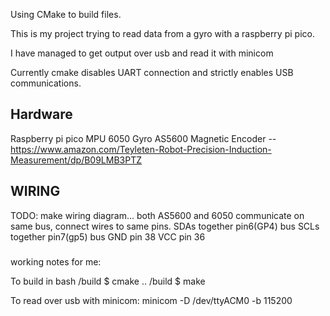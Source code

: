 Using CMake to build files.

This is my project trying to read data from a gyro with a raspberry pi pico.

I have managed to get output over usb and read it with minicom

Currently cmake disables UART connection and strictly enables USB communications.

## Hardware

Raspberry pi pico
MPU 6050 Gyro
AS5600 Magnetic Encoder -- https://www.amazon.com/Teyleten-Robot-Precision-Induction-Measurement/dp/B09LMB3PTZ


## WIRING
TODO: make wiring diagram...
both AS5600 and 6050 communicate on same bus, connect wires to same pins. 
SDAs together pin6(GP4) bus
SCLs together pin7(gp5) bus
GND pin 38
VCC pin 36

###
working notes for me:

To build in bash
/build $ cmake ..
/build $ make

To read over usb with minicom:
minicom -D /dev/ttyACM0 -b 115200
